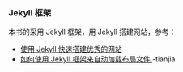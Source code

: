 ### Jekyll 框架

本书的采用 Jekyll 框架，用 Jekyll 搭建网站，参考：

- [使用 Jekyll 快速搭建优秀的网站
](http://haoduoshipin.com/v/113.html)
- [如何使用 Jekyll 框架来自动加载布局文件
](http://haoduoshipin.com/v/152.html)
-tianjia
